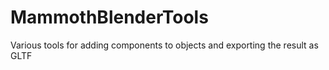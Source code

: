 # MammothBlenderTools

Various tools for adding components to objects and exporting the result as GLTF
